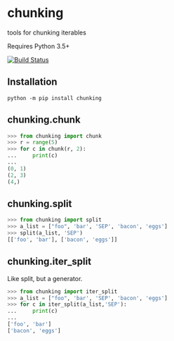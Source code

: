 # chunking
tools for chunking iterables

Requires Python 3.5+

[![Build Status](https://travis-ci.org/spyoungtech/chunking.svg?branch=master)](https://travis-ci.org/spyoungtech/chunking)

## Installation

```
python -m pip install chunking
```

## chunking.chunk

```py
>>> from chunking import chunk
>>> r = range(5)
>>> for c in chunk(r, 2):
...     print(c)
...
(0, 1)
(2, 3)
(4,)
```

## chunking.split

```py
>>> from chunking import split
>>> a_list = ["foo", 'bar', 'SEP', 'bacon', 'eggs']
>>> split(a_list, 'SEP')
[['foo', 'bar'], ['bacon', 'eggs']]
```

## chunking.iter_split

Like split, but a generator.

```py
>>> from chunking import iter_split
>>> a_list = ["foo", 'bar', 'SEP', 'bacon', 'eggs']
>>> for c in iter_split(a_list,'SEP'):
...     print(c)
...
['foo', 'bar']
['bacon', 'eggs']
```